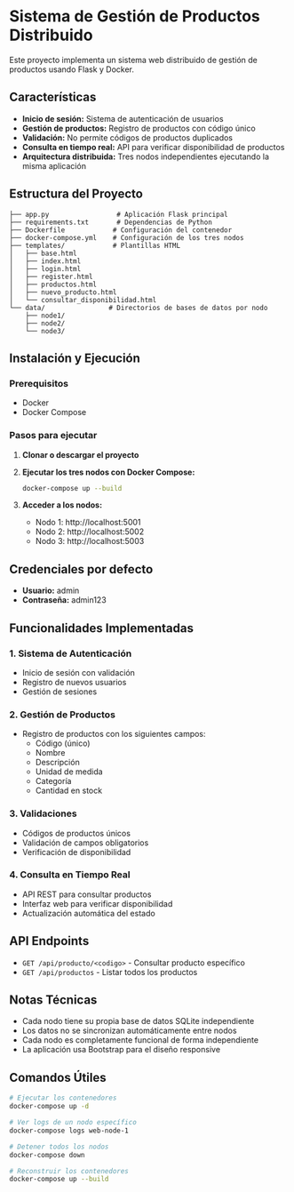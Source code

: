 # Sistema de Gestión de Productos Distribuido

Este proyecto implementa un sistema web distribuido de gestión de productos usando Flask y Docker.

## Características

- **Inicio de sesión:** Sistema de autenticación de usuarios
- **Gestión de productos:** Registro de productos con código único
- **Validación:** No permite códigos de productos duplicados
- **Consulta en tiempo real:** API para verificar disponibilidad de productos
- **Arquitectura distribuida:** Tres nodos independientes ejecutando la misma aplicación

## Estructura del Proyecto

```
├── app.py                 # Aplicación Flask principal
├── requirements.txt       # Dependencias de Python
├── Dockerfile            # Configuración del contenedor
├── docker-compose.yml    # Configuración de los tres nodos
├── templates/            # Plantillas HTML
│   ├── base.html
│   ├── index.html
│   ├── login.html
│   ├── register.html
│   ├── productos.html
│   ├── nuevo_producto.html
│   └── consultar_disponibilidad.html
└── data/                # Directorios de bases de datos por nodo
    ├── node1/
    ├── node2/
    └── node3/
```

## Instalación y Ejecución

### Prerequisitos
- Docker
- Docker Compose

### Pasos para ejecutar

1. **Clonar o descargar el proyecto**

2. **Ejecutar los tres nodos con Docker Compose:**
   ```bash
   docker-compose up --build
   ```

3. **Acceder a los nodos:**
   - Nodo 1: http://localhost:5001
   - Nodo 2: http://localhost:5002
   - Nodo 3: http://localhost:5003

## Credenciales por defecto

- **Usuario:** admin
- **Contraseña:** admin123

## Funcionalidades Implementadas

### 1. Sistema de Autenticación
- Inicio de sesión con validación
- Registro de nuevos usuarios
- Gestión de sesiones

### 2. Gestión de Productos
- Registro de productos con los siguientes campos:
  - Código (único)
  - Nombre
  - Descripción
  - Unidad de medida
  - Categoría
  - Cantidad en stock

### 3. Validaciones
- Códigos de productos únicos
- Validación de campos obligatorios
- Verificación de disponibilidad

### 4. Consulta en Tiempo Real
- API REST para consultar productos
- Interfaz web para verificar disponibilidad
- Actualización automática del estado

## API Endpoints

- `GET /api/producto/<codigo>` - Consultar producto específico
- `GET /api/productos` - Listar todos los productos

## Notas Técnicas

- Cada nodo tiene su propia base de datos SQLite independiente
- Los datos no se sincronizan automáticamente entre nodos
- Cada nodo es completamente funcional de forma independiente
- La aplicación usa Bootstrap para el diseño responsive

## Comandos Útiles

```bash
# Ejecutar los contenedores
docker-compose up -d

# Ver logs de un nodo específico
docker-compose logs web-node-1

# Detener todos los nodos
docker-compose down

# Reconstruir los contenedores
docker-compose up --build
```

